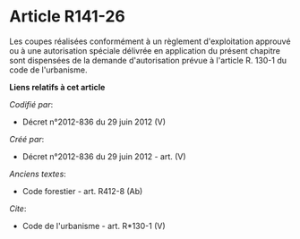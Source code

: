 # Article R141-26

Les coupes réalisées conformément à un règlement d'exploitation approuvé ou à une autorisation spéciale délivrée en
application du présent chapitre sont dispensées de la demande d'autorisation prévue à l'article R. 130-1 du code de
l'urbanisme.

**Liens relatifs à cet article**

_Codifié par_:

  - Décret n°2012-836 du 29 juin 2012 (V)

_Créé par_:

  - Décret n°2012-836 du 29 juin 2012 - art. (V)

_Anciens textes_:

  - Code forestier - art. R412-8 (Ab)

_Cite_:

  - Code de l'urbanisme - art. R*130-1 (V)
